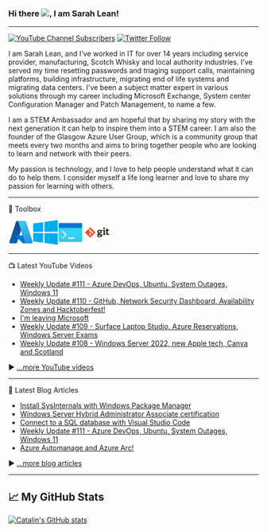 ### Hi there <img src="https://raw.githubusercontent.com/MartinHeinz/MartinHeinz/master/wave.gif" width="30px">, I am Sarah Lean!

---

[![YouTube Channel Subscribers](https://img.shields.io/youtube/channel/subscribers/UCQ8U53KvEX2JuCe48MxmV3Q?label=People%20subscribed%20to%20my%20YouTube%20channel&style=social)](https://www.youtube.com/techielass?sub_confirmation=1) [![Twitter Follow](https://img.shields.io/twitter/follow/techielass?label=Twitter%20Followers&style=social)](https://twitter.com/intent/follow?screen_name=techielass)

I am Sarah Lean, and I've worked in IT for over 14 years including service provider, manufacturing, Scotch Whisky and local authority industries. I've served my time resetting passwords and triaging support calls, maintaining platforms, building infrastructure, migrating end of life systems and migrating data centers. I've been a subject matter expert in various solutions through my career including Microsoft Exchange, System center Configuration Manager and Patch Management, to name a few.

I am a STEM Ambassador and am hopeful that by sharing my story with the next generation it can help to inspire them into a STEM career. I am also the founder of the Glasgow Azure User Group, which is a community group that meets every two months and aims to bring together people who are looking to learn and network with their peers.

My passion is technology, and I love to help people understand what it can do to help them. I consider myself a life long learner and love to share my passion for learning with others.

---

🧰 Toolbox

<img src="https://github.com/weeyin83/weeyin83/blob/main/icons/azure.jpg" alt="Azure" width="50" height="50"/><img src="https://github.com/weeyin83/weeyin83/blob/main/icons/windows-logo.png" alt="Microsoft Windows" width="50" height="50"/><img src="https://github.com/weeyin83/weeyin83/blob/main/icons/powershell.svg" alt="PowerShell" width="50" height="50"/> <img src="https://github.com/devicons/devicon/blob/master/icons/git/git-original-wordmark.svg" alt="Git" width="50" height="50"/>

---
📺 Latest YouTube Videos
<!-- YOUTUBE-VIDEOS-LIST:START -->
- [Weekly Update #111 - Azure DevOps, Ubuntu, System Outages, Windows 11](https://www.youtube.com/watch?v=9_vaIBMX3J4)
- [Weekly Update #110 - GitHub, Network Security Dashboard, Availability Zones and Hacktoberfest!](https://www.youtube.com/watch?v=tYTjXDTsL_k)
- [I'm leaving Microsoft](https://www.youtube.com/watch?v=jui1EsCADpU)
- [Weekly Update #109 - Surface Laptop Studio, Azure Reservations, Windows Server Exams](https://www.youtube.com/watch?v=dACWUom4srk)
- [Weekly Update #108 - Windows Server 2022, new Apple tech, Canva and Scotland](https://www.youtube.com/watch?v=4HhWgKNcCNo)
<!-- YOUTUBE-VIDEOS-LIST:END -->

 ▶ [...more YouTube videos](https://www.youtube.com/channel/techielass?sub_confirmation=1)

---

📘 Latest Blog Articles

<!-- BLOG-POST-LIST:START -->
- [Install SysInternals with Windows Package Manager](https://www.techielass.com/install-sysinternals-with-windows-package-manager/)
- [Windows Server Hybrid Administrator Associate certification](https://www.techielass.com/windows-server-hybrid-administrator-associate-certification/)
- [Connect to a SQL database with Visual Studio Code](https://www.techielass.com/connect-to-a-sql-database-with-visual-studio-code/)
- [Weekly Update #111 - Azure DevOps, Ubuntu, System Outages, Windows 11](https://www.techielass.com/weekly-update-111/)
- [Azure Automanage and Azure Arc!](https://www.techielass.com/azure-automanage-and-azure-arc/)
<!-- BLOG-POST-LIST:END -->

▶ [...more blog articles](https://www.techielass.com)

---

## &#x1f4c8; My GitHub Stats

[![Catalin's GitHub stats](https://github-readme-stats.vercel.app/api?username=weeyin83&theme=radical)](https://github.com/anuraghazra/github-readme-stats)
